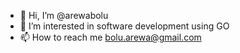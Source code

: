 - 👋 Hi, I’m @arewabolu
- 👀 I’m interested in software development using GO
- 📫 How to reach me bolu.arewa@gmail.com

<!---
arewabolu/arewabolu is a ✨ special ✨ repository because its `README.md` (this file) appears on your GitHub profile.
You can click the Preview link to take a look at your changes.
--->
